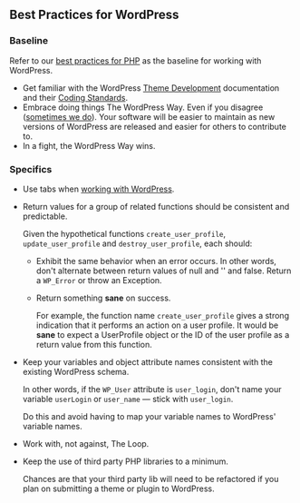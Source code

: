 ## Best Practices for WordPress

### Baseline

Refer to our [best practices for PHP](/style-guides/code/php.md) as the baseline for working with WordPress.

- Get familiar with the WordPress [Theme Development](http://codex.wordpress.org/Theme_Development) documentation and their [Coding Standards](http://codex.wordpress.org/WordPress_Coding_Standards).
- Embrace doing things The WordPress Way. Even if you disagree ([sometimes we do](http://nerds.investigativenewsnetwork.org/2014/10/02/spaces-or-tabs-which-will-you-choose/)). Your software will be easier to maintain as new versions of WordPress are released and easier for others to contribute to.
- In a fight, the WordPress Way wins.

### Specifics

- Use tabs when [working with WordPress](http://make.wordpress.org/core/handbook/coding-standards/php/#indentation).

- Return values for a group of related functions should be consistent and predictable.

    Given the hypothetical functions `create_user_profile`, `update_user_profile` and `destroy_user_profile`, each should:

    - Exhibit the same behavior when an error occurs. In other words, don't alternate between return values of null and '' and false. Return a `WP_Error` or throw an Exception.

    - Return something **sane** on success.

        For example, the function name `create_user_profile` gives a strong indication that it performs an action on a user profile. It would be **sane** to expect a UserProfile object or the ID of the user profile as a return value from this function.

- Keep your variables and object attribute names consistent with the existing WordPress schema.

    In other words, if the `WP_User` attribute is `user_login`, don't name your variable `userLogin` or `user_name` — stick with `user_login`.

    Do this and avoid having to map your variable names to WordPress' variable names.

- Work with, not against, The Loop.

- Keep the use of third party PHP libraries to a minimum.

    Chances are that your third party lib will need to be refactored if you plan on submitting a theme or plugin to WordPress.
